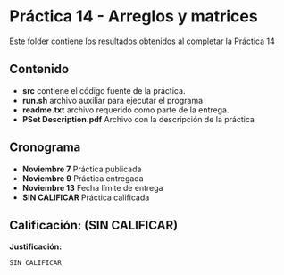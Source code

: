 # Práctica 14 - Arreglos y matrices

Este folder contiene los resultados obtenidos al completar la Práctica 14

## Contenido

* **src** contiene el código fuente de la práctica.
* **run.sh** archivo auxiliar para ejecutar el programa
* **readme.txt** archivo requerido como parte de la entrega.
* **PSet Description.pdf** Archivo con la descripción de la práctica

## Cronograma

* **Noviembre 7** Práctica publicada
* **Noviembre 9** Práctica entregada
* **Noviembre 13** Fecha límite de entrega
* **SIN CALIFICAR** Práctica calificada

## Calificación: (SIN CALIFICAR)

**Justificación:**

```
SIN CALIFICAR
```
